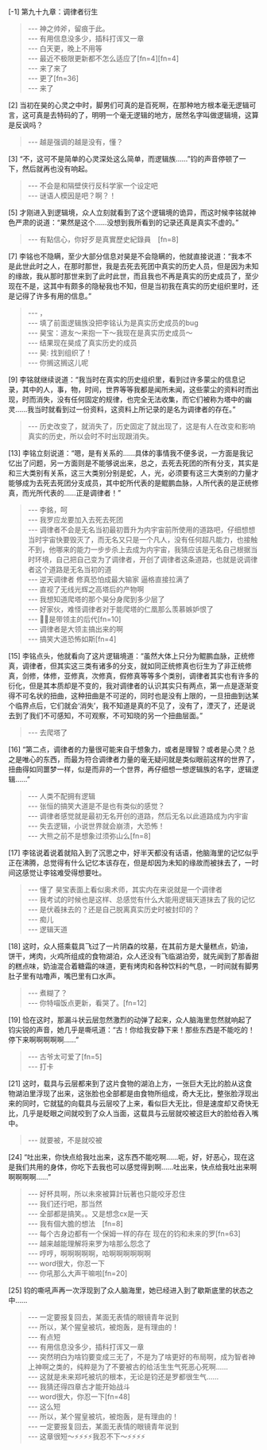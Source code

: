
[-1] 第九十九章：调律者衍生
>--- 神之帅斧，留痕于此。<br>
>--- 有用信息没多少，插科打诨又一章<br>
>--- 白天更，晚上不用等<br>
>--- 最近不极限更新都不怎么适应了[fn=4][fn=4]<br>
>--- 来了来了<br>
>--- 更了[fn=36]<br>
>--- 来了<br>

[2] 当初在昊的心灵之中时，脚男们可真的是百死啊，在那种地方根本毫无逻辑可言，这可真是去特码的了，明明一个毫无逻辑的地方，居然名字叫做逻辑境，这算是反讽吗？
>--- 越是强调的越是没有，懂？<br>

[3] “不，这可不是简单的心灵深处这么简单，而逻辑族……”钧的声音停顿了一下，然后就再也没有响起。
>--- 不会是和隔壁侠行反科学家一个设定吧<br>
>--- 谜语人模因是吧？啊？！<br>

[5] 才刚进入到逻辑境，众人立刻就看到了这个逻辑境的诡异，而这时候李铭就神色严肃的说道：“果然是这个……没想到我所看到的记录还真是真实不虚的。”
>--- 有點信心，你好歹是真實歷史紀錄員　[fn=8]<br>

[7] 李铭也不隐瞒，至少大部分信息对昊是不会隐瞒的，他就直接说道：“我本不是此世此时之人，在那时那世，我是去死去死团中真实的历史人员，但是因为未知的缘故，我从那时那世来到了此时此世，而且我也不再是真实的历史成员了，至少现在不是，这其中有颇多的隐秘我也不知，但是当初我在真实的历史组织里时，还是记得了许多有用的信息。”
>--- ，<br>
>--- 填了前面逻辑族没把李铭认为是真实历史成员的bug<br>
>--- 昊宝：道友～来抱一下～我现在是真实历史成员～<br>
>--- 结果现在昊成了真实历史的成员<br>
>--- 昊: 找到组织了！<br>
>--- 你搁这搁这儿呢<br>

[9] 李铭就继续说道：“我当时在真实的历史组织里，看到过许多蒙尘的信息记录，其中的人，事，物，时间，世界等等我都是闻所未闻，这些蒙尘的资料时而出现，时而消失，没有任何固定的规律，也完全无法收集，而它们被称为塔中的幽灵……我当时就看到过一份资料，这资料上所记录的是名为调律者的存在。”
>--- 历史改变了，就消失了，历史固定了就出现了，这是有人在改变和影响真实的历史，所以会时不时出现跟消失。<br>

[13] 李铭立刻说道：“嗯，是有关系的……具体的事情我不便多说，一方面是我记忆出了问题，另一方面则是不能够说出来，总之，去死去死团的所有分支，其实是和三大类别有关系，这三大类别分别是蛇，人，光，必须要有这三大类别的力量才能够成为去死去死团分支成员，其中蛇所代表的是鲲鹏血脉，人所代表的是正统修真，而光所代表的……正是调律者！”
>--- 李銘，呵<br>
>--- 我罗应龙要加入去死去死团<br>
>--- 调律者不会是无名当初最初晋升为内宇宙前所使用的道路吧，仔细想想当时宇宙快要毁灭了，而无名又只是一个凡人，没有任何超凡能力，也接触不到，他哪来的能力一步步杀上去成为内宇宙，我猜应该是无名自己根据当时环境，自己把自己变为了调律者，开创了调律者这条道路，也就是说调律者这个道路是无名当初的道<br>
>--- 逆天调律者 修真恐怕成最大输家 逼格直接拉满了<br>
>--- 直视了无线光辉之高塔后的产物啊<br>
>--- 我想知道爬塔的那个昊分身爬到多少层了<br>
>--- 好家伙，难怪调律者对于能爬塔的仁凰那么羡慕嫉妒恨了<br>
>--- 👻👻是带领主的后代[fn=10]<br>
>--- 调律者是大领主搞出来的啊<br>
>--- 搞笑大道恐怖如斯[fn=4]<br>

[15] 李铭点头，他就看向了这片逻辑境道：“虽然大体上只分为鲲鹏血脉，正统修真，调律者，但其实这三类有诸多的分支，就如同正统修真也衍生为了非正统修真，剑修，体修，亚修真，次修真，假修真等等多个类别，调律者其实也有许多的衍化，但是其本质却是不变的，我对调律者的认识其实只有两点，第一点是逐渐变得不可名状的扭曲，这种扭曲是不可逆的，同时也是没有上限的，一旦扭曲到达某个临界点后，它们就会‘消失’，我不知道是真的不见了，没有了，湮灭了，还是说去到了我们不可感知，不可观察，不可知晓的另一个扭曲层面。”
>--- 去爬塔了<br>

[16] “第二点，调律者的力量很可能来自于想象力，或者是理智？或者是心灵？总之是唯心的东西，而最为符合调律者力量的毫无疑问就是类似眼前这样的世界了，扭曲得如同噩梦一样，似是而非的一个世界，再仔细想一想逻辑族的名字，逻辑逻辑……”
>--- 人类不配拥有逻辑<br>
>--- 张恒的搞笑大道是不是也有类似的感觉？<br>
>--- 调律者感觉就是最初无名开创的道路，然后无名以此道路成为内宇宙<br>
>--- 失去逻辑，小说世界就会崩溃，大恐怖！<br>
>--- 大熊之前不是想象过须弥山么[fn=8]<br>

[17] 李铭说着说着就陷入到了沉思之中，好半天都没有话语，他脑海里的记忆似乎正在沸腾，总觉得有什么记忆本该存在，但是却因为未知的缘故而被抹去了，一时间这感觉让李铭难受得想要吐。
>--- 懂了 昊宝表面上看似奥术师，其实内在来说就是一个调律者<br>
>--- 我考试的时候也是这样、总感觉有什么大能用逻辑天道抹去了我的记忆<br>
>--- 是伏羲抹去的？还是自己脱离真实历史时被封印的？<br>
>--- 痴儿<br>
>--- 逻辑天道<br>

[18] 这时，众人搭乘载具飞过了一片阴森的坟墓，在其前方是大量糕点，奶油，饼干，烤肉，火鸡所组成的食物湖泊，众人还没有飞临湖泊旁，就先闻到了那香甜的糕点味，奶油混合着糖霜的味道，更有烤肉和各种饮料的气息，一时间就有脚男肚子里有咕噜声，嘴巴里有口水声。
>--- 煮糊了？<br>
>--- 你特喵饭点更新，看哭了。[fn=12]<br>

[19] 恰在这时，那漏斗状云层忽然激烈的动弹了起来，众人脑海里忽然就响起了钧尖锐的声音，她几乎是嘶吼道：“古！你给我安静下来！那些东西是不能吃的！停下来啊啊啊啊啊……”
>--- 古爷太可爱了[fn=5]<br>
>--- 打卡<br>

[21] 这时，载具与云层都来到了这片食物的湖泊上方，一张巨大无比的脸从这食物湖泊里浮现了出来，这张脸也全部都是由食物所组成，奇大无比，整张脸浮现出来的同时，它就猛的向载具与云层咬了上来，看似巨大无比，但是速度却又奇快无比，几乎是眨眼之间就咬到了众人当面，这载具与云层就咬被这巨大的脸给吞入嘴中。
>--- 就要被，不是就咬被<br>

[24] “吐出来，你快点给我吐出来，这东西不能吃啊……呃，好，好恶心，现在这是我们共用的身体，你吃下去我也可以感觉得到啊……吐出来，快点给我吐出来啊啊啊啊啊……”
>--- 好杯具啊，所以未來被算計玩著也只能咬牙忍住<br>
>--- 我们还行吧，那当然<br>
>--- 全部都是搞笑。。又是想念cx是一天<br>
>--- 我有個大膽的想法　[fn=8]<br>
>--- 每个古身边都有一个保姆一样的存在 现在的钧和未来的罗[fn=63]<br>
>--- 越来越能理解将来罗为啥那么怨念了<br>
>--- 哼哼，啊啊啊啊啊，哈啊啊啊啊啊啊<br>
>--- word很大，你忍一下<br>
>--- 你吼那么大声干嘛啦[fn=20]<br>

[25] 钧的嘶吼声再一次浮现到了众人脑海里，她已经进入到了歇斯底里的状态之中……
>--- 一定要报复回去，某面无表情的眼镜青年说到<br>
>--- 所以，某个猩皇被坑，被炮轰，是有理由的！<br>
>--- 有点短<br>
>--- 有用信息没多少，插科打诨又一章<br>
>--- 突然明白为啥钧要变成三无了，不是为了啥更好的布局啊，成为智者神上神啊之类的，纯粹是为了不要被古的给活生生气死恶心死啊……<br>
>--- 这就是未来郑吒被坑的根本，无论是钧还是罗都很生气……<br>
>--- 我猜还得四章古才能开始战斗<br>
>--- word很大，你忍一下[fn=48]<br>
>--- 这么短<br>
>--- 所以，某个猩皇被坑，被炮轰，是有理由的！<br>
>--- 一定要报复回去，某面无表情的眼镜青年说到<br>
>--- 这章很短～⚡⚡⚡⚡我忍不下～⚡⚡⚡⚡<br>
